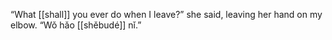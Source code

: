 “What [[shall]] you ever do when I leave?” she said, leaving her hand on my elbow. “Wǒ hǎo [[shěbudé]] nǐ.”  